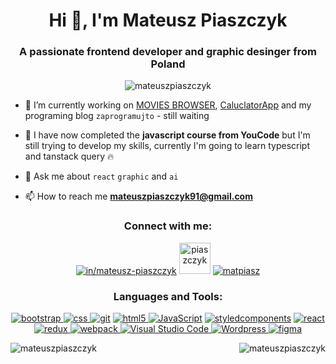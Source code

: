 <h1 align="center">Hi 👋, I'm Mateusz Piaszczyk</h1>
<h3 align="center">A passionate frontend developer and graphic desinger from Poland</h3>

<p align="center"> <img src="https://komarev.com/ghpvc/?username=mateuszpiaszczyk&label=Profile%20views&color=0e75b6&style=flat" alt="mateuszpiaszczyk" /> </p>

- 🔭 I’m currently working on [MOVIES BROWSER](https://mateuszpiaszczyk.github.io/MoviesBrowser/), [CaluclatorApp](https://mateuszpiaszczyk.github.io/CalculatorApp/) and my programing blog `zaprogramujto` - still waiting

- 🌱 I have now completed the **javascript course from YouCode** but I'm still trying to develop my skills, currently I'm going to learn typescript and tanstack query 🔥

- 💬 Ask me about `react` `graphic` and `ai`

- 📫 How to reach me **mateuszpiaszczyk91@gmail.com**

<h3 align="center">Connect with me:</h3>
<p align="center">
<a href="https://linkedin.com/in/in/mateusz-piaszczyk" target="blank"><img src="https://skillicons.dev/icons?i=linkedin" alt="in/mateusz-piaszczyk" /></a>
<a href="https://fb.com/piaszczyk" target="blank"><img src="https://raw.githubusercontent.com/rahuldkjain/github-profile-readme-generator/master/src/images/icons/Social/facebook.svg" alt="piaszczyk" width="50" /></a>
<a href="https://instagram.com/matpiasz" target="blank"><img src="https://skillicons.dev/icons?i=instagram" alt="matpiasz" /></a>
</p>

<h3 align="center">Languages and Tools:</h3>

<p align="center"> <a href="https://getbootstrap.com" target="_blank" rel="noreferrer"><img src="https://skillicons.dev/icons?i=bootstrap" alt="bootstrap"/> </a> <a href="https://www.w3schools.com/css/" target="_blank" rel="noreferrer"> <img src="https://skillicons.dev/icons?i=css" alt="css"/>  </a> <a href="https://git-scm.com/" target="_blank" rel="noreferrer"> <img src="https://skillicons.dev/icons?i=git" alt="git"/></a> <a href="https://www.w3.org/html/" target="_blank" rel="noreferrer"><img src="https://skillicons.dev/icons?i=html" alt="html5"/> </a> <a href="https://developer.mozilla.org/en-US/docs/Web/JavaScript" target="_blank" rel="noreferrer"><img src="https://skillicons.dev/icons?i=js" alt="JavaScript"/></a>  <a href="https://styled-components.com" target="_blank" rel="noreferrer"><img src="https://skillicons.dev/icons?i=styledcomponents" alt="styledcomponents"/></a> <a href="https://reactjs.org/" target="_blank" rel="noreferrer"> <img src="https://skillicons.dev/icons?i=react" alt="react"/>  </a> <a href="https://redux.js.org" target="_blank" rel="noreferrer"> <img src="https://skillicons.dev/icons?i=redux" alt="redux"/> </a> <a href="https://webpack.js.org" target="_blank" rel="noreferrer"><img src="https://skillicons.dev/icons?i=webpack" alt="webpack"/> </a> <a href="https://code.visualstudio.com" target="_blank" rel="noreferrer"><img src="https://skillicons.dev/icons?i=vscode" alt="Visual Studio Code"/> </a> <a href="https://wordpress.org" target="_blank" rel="noreferrer"><img src="https://skillicons.dev/icons?i=wordpress" alt="Wordpress"/> </a> <a href="https://www.figma.com" target="_blank" rel="noreferrer"><img src="https://skillicons.dev/icons?i=figma" alt="figma"/> </a> </p>

<p><img align="left" src="https://github-readme-stats.vercel.app/api/top-langs?username=mateuszpiaszczyk&show_icons=true&locale=en&layout=compact" alt="mateuszpiaszczyk" /></p>

<img align="right" src="https://github-readme-stats.vercel.app/api?username=mateuszpiaszczyk&show_icons=true&locale=en" alt="mateuszpiaszczyk" /></p>
